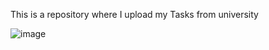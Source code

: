This is a repository where I upload my Tasks from university

![image](https://user-images.githubusercontent.com/92424452/202678375-217f2aac-060a-49b4-b54c-05096319257b.png)
